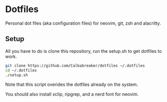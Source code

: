 # Dotfiles

Personal dot files (aka configuration files) for neovim, git, zsh and alacritty.

## Setup

All you have to do is clone this repository, run the setup.sh to get dotfiles to work.

```sh
git clone https://github.com/Calbabreaker/dotfiles ~/.dotfiles
cd ~/.dotfiles
./setup.sh
```

Note that this script overides the dotfiles already on the system.

You should also install xclip, ripgrep, and a nerd font for neovim.
